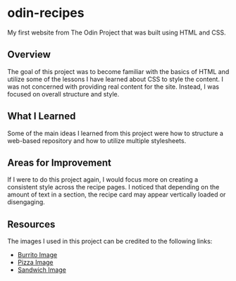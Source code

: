 # odin-recipes

My first website from The Odin Project that was built using HTML and CSS.

## Overview

The goal of this project was to become familiar with the basics of HTML and utilize some of the lessons I have learned about CSS to style the content. I was not concerned with providing real content for the site. Instead, I was focused on overall structure and style. 

## What I Learned

Some of the main ideas I learned from this project were how to structure a web-based repository and how to utilize multiple stylesheets.

## Areas for Improvement

If I were to do this project again, I would focus more on creating a consistent style across the recipe pages. I noticed that depending on the amount of text in a section, the recipe card may appear vertically loaded or disengaging.

## Resources

The images I used in this project can be credited to the following links:

- [Burrito Image](https://unsplash.com/photos/bread-with-red-sauce-on-white-ceramic-plate-Dnq6EFxrbKo)
- [Pizza Image](https://unsplash.com/photos/pizza-with-cheese-and-green-leaf-a66sGfOnnqQ)
- [Sandwich Image](https://unsplash.com/photos/clubhouse-sandwich-U0PiIS4Uvkc)


